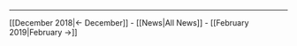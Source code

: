 <!-- LANG:EN, title="January 2019"-->

<hr>

[[December 2018|← December]] - [[News|All News]] - [[February 2019|February →]]